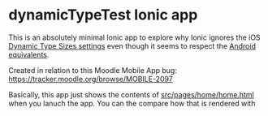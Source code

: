 # dynamicTypeTest Ionic app

This is an absolutely minimal Ionic app to explore why Ionic ignores the iOS
[Dynamic Type Sizes settings](https://developer.apple.com/design/human-interface-guidelines/ios/visual-design/typography/) 
even though it seems to respect the [Android](https://material.io/design/typography/#type-scale)
[equivalents](https://material.io/design/usability/accessibility.html#layout-typography). 

Created in relation to this Moodle Mobile App bug:
https://tracker.moodle.org/browse/MOBILE-2097

Basically, this app just shows the contents of [src/pages/home/home.html](src/pages/home/home.html)
when you lanuch the app. You can the compare how that is rendered with
